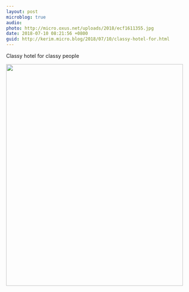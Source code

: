 ```yaml
---
layout: post
microblog: true
audio: 
photo: http://micro.oxus.net/uploads/2018/ecf1611355.jpg
date: 2018-07-10 08:21:56 +0800
guid: http://kerim.micro.blog/2018/07/10/classy-hotel-for.html
---
```

Classy hotel for classy people

<img src="http://micro.oxus.net/uploads/2018/ecf1611355.jpg" width="480" height="600" />
